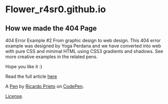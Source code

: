 # Flower_r4sr0.github.io
## How we made the 404 Page
404 Error Example #2
From graphic design to web design. This 404 error example was designed by Yoga Perdana and we have converted into web with pure CSS and minimal HTML using CSS3 gradients and shadows. See more creative examples in the related pens.

Hope you like it :)

Read the full article <a href="https://www.silocreativo.com/en/creative-examples-404-error-css/">here</a>

A [Pen](https://codepen.io/ricardpriet/pen/qVZxNo) by [Ricardo Prieto](https://codepen.io/ricardpriet) on [CodePen](https://codepen.io).

[License](https://codepen.io/license/pen/qVZxNo).
